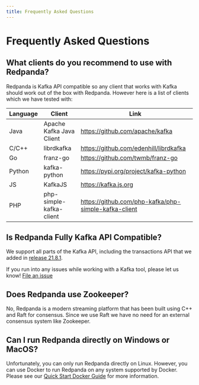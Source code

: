 ```yaml
---
title: Frequently Asked Questions
---
```

# Frequently Asked Questions

## What clients do you recommend to use with Redpanda?

Redpanda is Kafka API compatible so any client that works with Kafka
should work out of the box with Redpanda. However here is a list of clients
which we have tested with:

| Language | Client | Link |
| -------- | ------ | ---- |
| Java | Apache Kafka Java Client | https://github.com/apache/kafka |
| C/C++ | librdkafka | https://github.com/edenhill/librdkafka |
| Go | franz-go | https://github.com/twmb/franz-go |
| Python | kafka-python | https://pypi.org/project/kafka-python |
| JS | KafkaJS | https://kafka.js.org |
| PHP | php-simple-kafka-client | https://github.com/php-kafka/php-simple-kafka-client |

## Is Redpanda Fully Kafka API Compatible?

We support all parts of the Kafka API, including the transactions API that we added in [release 21.8.1](https://github.com/vectorizedio/redpanda/releases/tag/v21.8.1).

If you run into any issues while working with a Kafka tool, please let us know! [File an issue](https://github.com/vectorizedio/redpanda/issues/new)

## Does Redpanda use Zookeeper?

No, Redpanda is a modern streaming platform that has been built using C++ and
Raft for consensus. Since we use Raft we have no need for an external consensus
system like Zookeeper.

## Can I run Redpanda directly on Windows or MacOS?

Unfortunately, you can only run Redpanda directly on Linux. However, you can
use Docker to run Redpanda on any system supported by Docker. Please see our
[Quick Start Docker Guide](/docs/getting-started/quick-start-docker) for more information.
